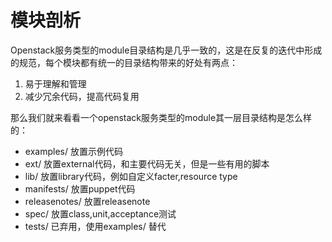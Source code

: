 # 模块剖析

Openstack服务类型的module目录结构是几乎一致的，这是在反复的迭代中形成的规范，每个模块都有统一的目录结构带来的好处有两点：
1. 易于理解和管理
2. 减少冗余代码，提高代码复用

那么我们就来看看一个openstack服务类型的module其一层目录结构是怎么样的：

* examples/      放置示例代码   
* ext/           放置external代码，和主要代码无关，但是一些有用的脚本
* lib/           放置library代码，例如自定义facter,resource type
* manifests/     放置puppet代码
* releasenotes/  放置releasenote
* spec/          放置class,unit,acceptance测试
* tests/         已弃用，使用examples/ 替代
